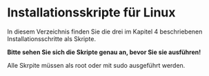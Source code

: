 # Installationsskripte für Linux

In diesem Verzeichnis finden Sie die drei im Kapitel 4 beschriebenen Installationsschritte als Skripte. 

**Bitte sehen Sie sich die Skripte genau an, bevor Sie sie ausführen!**

Alle Skrpite müssen als root oder mit sudo ausgeführt werden.  
